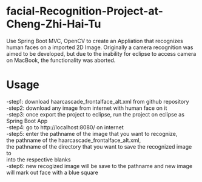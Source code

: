 # facial-Recognition-Project-at-Cheng-Zhi-Hai-Tu
Use Spring Boot MVC, OpenCV to create an Appliation that recognizes human faces on a imported 2D Image. 
Originally a camera recognition was aimed to be developed, but due to the inability for eclipse to access camera on MacBook, the functionality was aborted.

# Usage
-step1: download haarcascade_frontalface_alt.xml from github repository<br />
-step2: download any image from internet with human face on it<br />
-step3: once export the project to eclipse, run the project on eclipse as Spring Boot App<br />
-step4: go to http://localhost:8080/ on internet<br />
-step5: enter the pathname of the image that you want to recognize, <br />the pathname of the haarcascade_frontalface_alt.xml, <br />
the pathname of the directory that you want to save the recognized image to <br /> into the respective blanks<br />
-step6: new recogized image will be save to the pathname and new image will mark out face with a blue square
